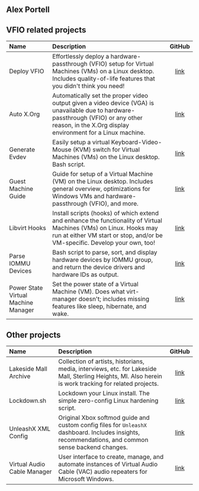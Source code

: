 ## Alex Portell

## VFIO related projects
| Name                                | Description                                                                                                                                                                                        | GitHub          |
| :---                                | :---                                                                                                                                                                                               | :---:           |
| Deploy VFIO                         |  Effortlessly deploy a hardware-passthrough (VFIO) setup for Virtual Machines (VMs) on a Linux desktop. Includes quality-of-life features that you didn't think you need!                          | [link][github1] |
| Auto X.Org                          |  Automatically set the proper video output given a video device (VGA) is unavailable due to hardware-passthrough (VFIO) or any other reason, in the X.Org display environment for a Linux machine. | [link][github2] |
| Generate Evdev                      |  Easily setup a virtual Keyboard-Video-Mouse (KVM) switch for Virtual Machines (VMs) on the Linux desktop. Bash script.                                                                            | [link][github3] |
| Guest Machine Guide                 |  Guide for setup of a Virtual Machine (VM) on the Linux desktop. Includes general overview, optimizations for Windows VMs and hardware-passthrough (VFIO), and more.                               | [link][github4] |
| Libvirt Hooks                       |  Install scripts (hooks) of which extend and enhance the functionality of Virtual Machines (VMs) on Linux. Hooks may run at either VM start or stop, and/or be VM-specific. Develop your own, too! | [link][github5] |
| Parse IOMMU Devices                 |  Bash script to parse, sort, and display hardware devices by IOMMU group, and return the device drivers and hardware IDs as output.                                                                | [link][github6] |
| Power State Virtual Machine Manager |  Set the power state of a Virtual Machine (VM). Does what virt-manager doesn't; includes missing features like sleep, hibernate, and wake.                                                         | [link][github7] |

## Other projects
| Name                         | Description                                                                                                                                            | GitHub          |
| :---                         | :---                                                                                                                                                   | :---:           |
| Lakeside Mall Archive        | Collection of artists, historians, media, interviews, etc. for Lakeside Mall, Sterling Heights, MI. Also herein is work tracking for related projects. | [link][githubA] |
| Lockdown.sh                  | Lockdown your Linux install. The simple zero-config Linux hardening script.                                                                            | [link][githubB] |
| UnleashX XML Config          | Original Xbox softmod guide and custom config files for `UnleashX` dashboard. Includes insights, recommendations, and common sense backend changes.    | [link][githubC] |
| Virtual Audio Cable Manager  | User interface to create, manage, and automate instances of Virtual Audio Cable (VAC) audio repeaters for Microsoft Windows.                           | [link][githubD] |

[codeberg1]: https://codeberg.org/portellam/deploy-VFIO
[github1]:   https://github.com/portellam/deploy-VFIO
[codeberg2]: https://codeberg.org/portellam/auto-xorg
[github2]:   https://github.com/portellam/auto-xorg
[codeberg3]: https://codeberg.org/portellam/generate-evdev
[github3]:   https://github.com/portellam/generate-evdev
[codeberg4]: https://codeberg.org/portellam/guest-machine-guide
[github4]:   https://github.com/portellam/guest-machine-guide
[codeberg5]: https://codeberg.org/portellam/libvirt-hooks
[github5]:   https://github.com/portellam/libvirt-hooks
[codeberg6]: https://codeberg.org/portellam/parse-iommu-devices
[github6]:   https://github.com/portellam/parse-iommu-devices
[codeberg7]: https://codeberg.org/portellam/powerstate-virtmanager
[github7]:   https://github.com/portellam/powerstate-virtmanager

[codebergA]: https://codeberg.org/portellam/lakeside-mall-archive
[githubA]:   https://github.com/portellam/lakeside-mall-archive
[codebergB]: https://github.com/portellam/lockdown.sh
[githubB]:   https://github.com/portellam/lockdown.sh
[codebergC]: https://codeberg.org/portellam/unleashx-xml-config
[githubC]:   https://github.com/portellam/unleashx-xml-config
[codebergD]: https://codeberg.org/portellam/vac-manager
[githubD]:   https://github.com/portellam/vac-manager
